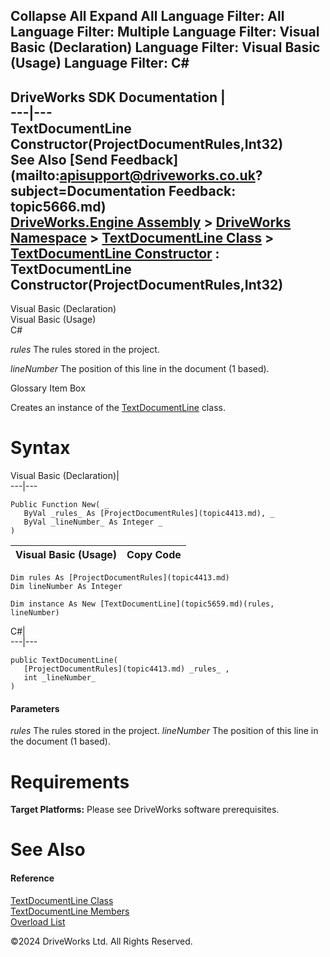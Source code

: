        

 Collapse All Expand All  Language Filter: All  Language Filter: Multiple  Language Filter: Visual Basic (Declaration) Language Filter: Visual Basic (Usage) Language Filter: C#  
---  
DriveWorks SDK Documentation  |   
---|---  
TextDocumentLine Constructor(ProjectDocumentRules,Int32)   
See Also [Send Feedback](mailto:apisupport@driveworks.co.uk?subject=Documentation Feedback: topic5666.md)  
[DriveWorks.Engine Assembly](topic2156.md) > [DriveWorks Namespace](topic2159.md) > [TextDocumentLine Class](topic5659.md) > [TextDocumentLine Constructor](topic5665.md) : TextDocumentLine Constructor(ProjectDocumentRules,Int32)  
---  
  
Visual Basic (Declaration)    
Visual Basic (Usage)    
C# 

_rules_
    The rules stored in the project.

_lineNumber_
    The position of this line in the document (1 based).

Glossary Item Box

Creates an instance of the [TextDocumentLine](topic5659.md) class. 

# Syntax

Visual Basic (Declaration)|   
---|---  
      
    
    Public Function New( _
       ByVal _rules_ As [ProjectDocumentRules](topic4413.md), _
       ByVal _lineNumber_ As Integer _
    )  
  
Visual Basic (Usage)| Copy Code  
---|---  
      
    
    Dim rules As [ProjectDocumentRules](topic4413.md)
    Dim lineNumber As Integer
     
    Dim instance As New [TextDocumentLine](topic5659.md)(rules, lineNumber)  
  
C#|   
---|---  
      
    
    public TextDocumentLine( 
       [ProjectDocumentRules](topic4413.md) _rules_ ,
       int _lineNumber_
    )  
  
#### Parameters

 _rules_
    The rules stored in the project.
_lineNumber_
    The position of this line in the document (1 based).

# Requirements

**Target Platforms:** Please see DriveWorks software prerequisites.

# See Also

#### Reference

[TextDocumentLine Class](topic5659.md)   
[TextDocumentLine Members](topic5660.md)   
[Overload List](topic5665.md)

©2024 DriveWorks Ltd. All Rights Reserved.
